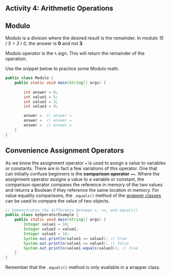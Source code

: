 ## Activity 4: Arithmetic Operations

## Modulo

Modulo is a division where the desired result is the remainder. In modulo *15 / 5 = 3 r 0*, the answer is **0** and not **3**. 

Modulo operator is the `%` sign. This will return the remainder of the operation. 

Use the snippet below to practice some Modulo math.

```java
public class Modulo {
    public static void main(String[] args) {
        
        int answer = 0;
        int value1 = 5;
        int value2 = 3;
        int value3 = 9;

        answer =  // answer = 
        answer =  // answer = 
        answer =  // answer = 
    }
}
```



## Convenience Assignment Operators

As we know the assignment operator `=` is used to assign a value to variables or constants. There are in fact a few variations of this operator. One that can initially confuse beginners is the **comparison operator** `==`. Where the assignment operator assigns a value to a variable or constant, the comparison operator compares the reference in memory of the two values and returns a Boolean if they reference the same location in memory. For value equality comparisons, the `.equals()` method of the <u>wrapper classes</u> can be used to compare the value of two objects. 

```java
// Demonstrates the difference between =, ==, and equals()
public class myOperatorExample {
    public static void main(String[] args) {
        Integer value1 = 10;
        Integer value2 = value1;
        Integer value3 = 10;
        System.out.println(value1 == value2); // true
        System.out.println(value1 == value3); // false
        System.out.println(value1.equals(value3)); // true
    }
}
```

Remember that the `.equals()` method is only available in a wrapper class.

                                                                                                                                                                                                                                                                                                                                                                                                                                                                                                                                                                                                                                                                     